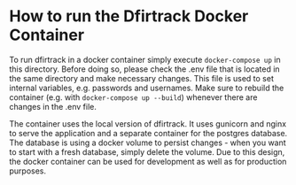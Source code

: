 # How to run the Dfirtrack Docker Container

To run dfirtrack in a docker container simply execute `docker-compose up` in this directory. Before doing so, please check the .env file that is located in the same directory and make necessary changes. This file is used to set internal variables, e.g. passwords and usernames. Make sure to rebuild the container (e.g. with `docker-compose up --build`) whenever there are changes in the .env file.

The container uses the local version of dfirtrack. It uses gunicorn and nginx to serve the application and a separate container for the postgres database. The database is using a docker volume to persist changes - when you want to start with a fresh database, simply delete the volume. Due to this design, the docker container can be used for development as well as for production purposes.

